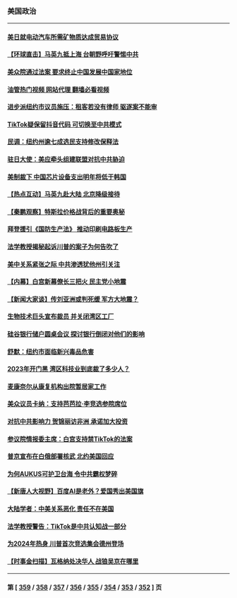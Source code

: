 ### 美国政治
---
#### [美日就电动汽车所需矿物质达成贸易协议](../../pages/ncid1078159/n13960216.md?03282045) 
#### [【环球直击】马英九抵上海 台朝野呼吁警惕中共](../../pages/ncid1078159/n13959852.md?03282045) 
#### [美众院通过法案 要求终止中国发展中国家地位](../../pages/ncid1078159/n13960127.md?03282045) 
#### [油管热门视频 网站代理 翻墙必看视频](http://138.2.39.72:81/youtube.html?epic-marker?03282045)
#### [进步派纽约市议员施压：租客若没有律师 驱逐案不能审](../../pages/ncid1078159/n13960028.md?03282045) 
#### [TikTok疑保留抖音代码 可切换至中共模式](../../pages/ncid1078159/n13960112.md?03282045) 
#### [民调：纽约州逾七成选民支持修改保释法](../../pages/ncid1078159/n13960032.md?03282045) 
#### [驻日大使：美应牵头组建联盟对抗中共胁迫](../../pages/ncid1078159/n13959857.md?03282045) 
#### [美制裁下 中国芯片设备支出明年将低于韩国](../../pages/ncid1078159/n13959924.md?03282045) 
#### [【热点互动】马英九赴大陆 北京降级接待](../../pages/ncid1078159/n13959869.md?03282045) 
#### [【秦鹏观察】特斯拉价格战背后的重要奥秘](../../pages/ncid1078159/n13959896.md?03282045) 
#### [拜登援引《国防生产法》 推动印刷电路板生产](../../pages/ncid1078159/n13959885.md?03282045) 
#### [法学教授揭秘起诉川普的案子为何告吹了](../../pages/ncid1078159/n13959734.md?03282045) 
#### [美中关系紧张之际 中共渗透犹他州引关注](../../pages/ncid1078159/n13959687.md?03282045) 
#### [【内幕】白宫新幕僚长三把火 民主党小地震](../../pages/ncid1078159/n13959811.md?03282045) 
#### [【新闻大家谈】传刘亚洲或判死缓 军方大地震？](../../pages/ncid1078159/n13959682.md?03282045) 
#### [生物技术巨头宣布裁员 并关闭湾区工厂](../../pages/ncid1078159/n13959413.md?03282045) 
#### [硅谷银行储户圆桌会议 探讨银行倒闭对他们的影响](../../pages/ncid1078159/n13959388.md?03282045) 
#### [舒默：纽约市面临新兴毒品危害](../../pages/ncid1078159/n13959351.md?03282045) 
#### [2023年开门黑  湾区科技业到底裁了多少人？](../../pages/ncid1078159/n13959378.md?03282045) 
#### [麦康奈尔从康复机构出院暂居家工作](../../pages/ncid1078159/n13959174.md?03282045) 
#### [美众议员卡纳：支持芭芭拉‧李竞选参院席位](../../pages/ncid1078159/n13959153.md?03282045) 
#### [对抗中共影响力 贺锦丽访非洲 承诺加大投资](../../pages/ncid1078159/n13959086.md?03282045) 
#### [参议院情报委主席：白宫支持禁TikTok的法案](../../pages/ncid1078159/n13959040.md?03282045) 
#### [普京宣布在白俄部署核武 北约美国回应](../../pages/ncid1078159/n13958997.md?03282045) 
#### [为何AUKUS可护卫台海 令中共霸权梦碎](../../pages/ncid1078159/n13958063.md?03282045) 
#### [【新唐人大视野】百度AI是老外？爱国秀出美国旗](../../pages/ncid1078159/n13958468.md?03282045) 
#### [大陆学者：中美关系恶化 责任不在美国](../../pages/ncid1078159/n13957815.md?03282045) 
#### [法学教授警告：TikTok是中共认知战一部分](../../pages/ncid1078159/n13958466.md?03282045) 
#### [为2024年热身 川普首次竞选集会德州登场](../../pages/ncid1078159/n13958440.md?03282045) 
#### [【时事金扫描】瓦格纳处决华人 战狼吴京在哪里](../../pages/ncid1078159/n13958338.md?03282045) 

---
#### 第 [ [359](./359.md?03282045) / [358](./358.md?03282045) / [357](./357.md?03282045) / [356](./356.md?03282045) / [355](./355.md?03282045) / [354](./354.md?03282045) / [353](./353.md?03282045) / [352](./352.md?03282045) ] 页
